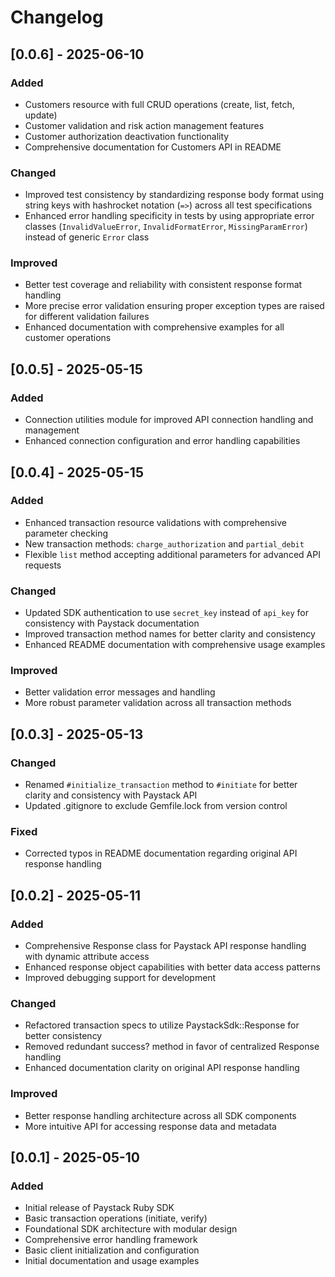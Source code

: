 # Changelog

## [0.0.6] - 2025-06-10

### Added

- Customers resource with full CRUD operations (create, list, fetch, update)
- Customer validation and risk action management features
- Customer authorization deactivation functionality
- Comprehensive documentation for Customers API in README

### Changed

- Improved test consistency by standardizing response body format using string keys with hashrocket notation (`=>`) across all test specifications
- Enhanced error handling specificity in tests by using appropriate error classes (`InvalidValueError`, `InvalidFormatError`, `MissingParamError`) instead of generic `Error` class

### Improved

- Better test coverage and reliability with consistent response format handling
- More precise error validation ensuring proper exception types are raised for different validation failures
- Enhanced documentation with comprehensive examples for all customer operations

## [0.0.5] - 2025-05-15

### Added

- Connection utilities module for improved API connection handling and management
- Enhanced connection configuration and error handling capabilities

## [0.0.4] - 2025-05-15

### Added

- Enhanced transaction resource validations with comprehensive parameter checking
- New transaction methods: `charge_authorization` and `partial_debit`
- Flexible `list` method accepting additional parameters for advanced API requests

### Changed

- Updated SDK authentication to use `secret_key` instead of `api_key` for consistency with Paystack documentation
- Improved transaction method names for better clarity and consistency
- Enhanced README documentation with comprehensive usage examples

### Improved

- Better validation error messages and handling
- More robust parameter validation across all transaction methods

## [0.0.3] - 2025-05-13

### Changed

- Renamed `#initialize_transaction` method to `#initiate` for better clarity and consistency with Paystack API
- Updated .gitignore to exclude Gemfile.lock from version control

### Fixed

- Corrected typos in README documentation regarding original API response handling

## [0.0.2] - 2025-05-11

### Added

- Comprehensive Response class for Paystack API response handling with dynamic attribute access
- Enhanced response object capabilities with better data access patterns
- Improved debugging support for development

### Changed

- Refactored transaction specs to utilize PaystackSdk::Response for better consistency
- Removed redundant success? method in favor of centralized Response handling
- Enhanced documentation clarity on original API response handling

### Improved

- Better response handling architecture across all SDK components
- More intuitive API for accessing response data and metadata

## [0.0.1] - 2025-05-10

### Added

- Initial release of Paystack Ruby SDK
- Basic transaction operations (initiate, verify)
- Foundational SDK architecture with modular design
- Comprehensive error handling framework
- Basic client initialization and configuration
- Initial documentation and usage examples
